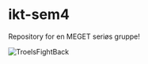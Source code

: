 ﻿# ikt-sem4

Repository for en MEGET seriøs gruppe!

![TroelsFightBack](https://i.imgur.com/Q3TNky7.png)


